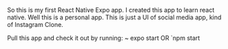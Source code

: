 So this is my first React Native Expo app.
I created this app to learn react native. Well this is a personal app.
This is just a UI of social media app, kind of Instagram Clone.

Pull this app and check it out by running:
 ~ expo start
OR
 `npm start
